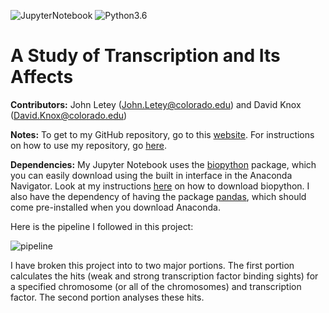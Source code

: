 ![JupyterNotebook](https://img.shields.io/badge/jupyter%20notebook-5.2.1-orange.svg) 
![Python3.6](https://img.shields.io/badge/python-3.6-blue.svg)

# A Study of Transcription and Its Affects

**Contributors:** John Letey (John.Letey@colorado.edu) and David Knox (David.Knox@colorado.edu)

**Notes:** To get to my GitHub repository, go to this [website](https://github.com/JohnLetey/A-Study-of-Transcription-and-Its-Affects). For instructions on how to use my repository, go [here](https://github.com/JohnLetey/A-Study-of-Transcription-and-Its-Affects/blob/current/instructions.md).

**Dependencies:** My Jupyter Notebook uses the [biopython](https://github.com/biopython/biopython) package, which you can easily download using the built in interface in the Anaconda Navigator. Look at my instructions [here](https://github.com/JohnLetey/A-Study-of-Transcription-and-Its-Affects/blob/current/instructions.md) on how to download biopython. I also have the dependency of having the package [pandas](https://github.com/pandas-dev/pandas), which should come pre-installed when you download Anaconda.

Here is the pipeline I followed in this project:

![pipeline](https://github.com/JohnLetey/A-Study-of-Transcription-and-Its-Affects/blob/current/Pictures/pipeline.png?raw=true)

I have broken this project into to two major portions. The first portion calculates the hits (weak and strong transcription factor binding sights) for a specified chromosome (or all of the chromosomes) and transcription factor. The second portion analyses these hits. <!--Before we talk about these two parts more in depth, I'm going to give you a brief introduction on why I'm doing this.-->

<!--## Introduction-->

<!--The fundamental component of life, whether we're talking about animals or humans or anything, is the cell. The cell is the most complex and unique part of any living being. As humans, some of us wonder what goes on inside such a fundamental component of us. That when I started wondering, is there a pattern? In all cells, the DNA goes through a process called transcription which converts it into RNA (which then the cell uses to make proteins, and then the process repeats). While doing this, there are transcription factors, which the whole point of there existence is to bind to the DNA. Each transcription factor has a unique target string which it is looking for in the DNA sequence.-->

<!--## Part 1: Finding the Hits-->

<!--We're given both the chromosomes (in fasta format) and transcription factors and there corresponding pssm (in tamo format). How to we get strong and weak sites out of this? The way I implemented the part, was:-->

<!--## Part 2 : Analyzing the Hits-->

